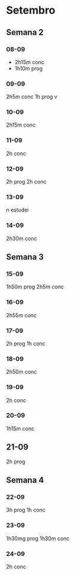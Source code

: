 # Setembro
## Semana 2
### 08-09
- 2h15m conc
- 1h10m prog
### 09-09
2h5m conc
1h prog v
### 10-09
2h15m conc
### 11-09
2h conc
### 12-09
2h prog 
2h conc
### 13-09
n estudei
### 14-09
2h30m conc

## Semana 3
### 15-09
1h50m prog
2h5m conc
### 16-09
2h55m conc
### 17-09
2h prog
1h conc
### 18-09
2h50m conc
### 19-09
2h conc
### 20-09
1h15m conc
## 21-09
2h prog

## Semana 4
### 22-09
3h prog
1h conc
### 23-09
1h30mg prog
1h30m conc
### 24-09
2h conc
